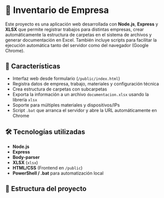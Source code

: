 # 🏢 Inventario de Empresa
Este proyecto es una aplicación web desarrollada con **Node.js**, **Express** y **XLSX** que permite registrar trabajos para distintas empresas, crear automáticamente la estructura de carpetas en el sistema de archivos y generar documentación en Excel. También incluye scripts para facilitar la ejecución automática tanto del servidor como del navegador (Google Chrome).

## 🚀 Características
- Interfaz web desde formulario (`/public/index.html`)
- Registra datos de empresa, trabajo, materiales y configuración técnica
- Crea estructura de carpetas con subcarpetas
- Exporta la información a un archivo `documentacion.xlsx` usando la librería `xlsx`
- Soporte para múltiples materiales y dispositivos/IPs
- Script `.bat` que arranca el servidor y abre la URL automáticamente en Chrome

## 🛠️ Tecnologías utilizadas
- **Node.js**
- **Express**
- **Body-parser**
- **XLSX** (`xlsx`)
- **HTML/CSS** (Frontend en `/public`)
- **PowerShell / .bat** para automatización local

## 📂 Estructura del proyecto
